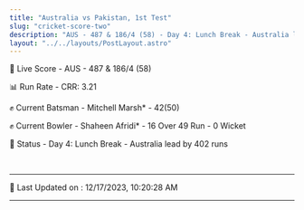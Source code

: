 ```yaml
---
title: "Australia vs Pakistan, 1st Test"
slug: "cricket-score-two"
description: "AUS - 487 & 186/4 (58) - Day 4: Lunch Break - Australia lead by 402 runs."
layout: "../../layouts/PostLayout.astro"
---
```


🔴 Live Score - AUS - 487 & 186/4 (58)  

📊 Run Rate - CRR: 3.21  

✊ Current Batsman - Mitchell Marsh* - 42(50)  

✊ Current Bowler - Shaheen Afridi* - 16 Over 49 Run - 0 Wicket  

📑 Status - Day 4: Lunch Break - Australia lead by 402 runs

<br />

***

📝 Last Updated on : 12/17/2023, 10:20:28 AM

***

